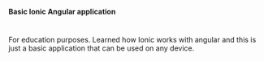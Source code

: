 **Basic Ionic Angular application**
#
For education purposes. Learned how Ionic works with angular and this is just a basic application that can be used on any device.
